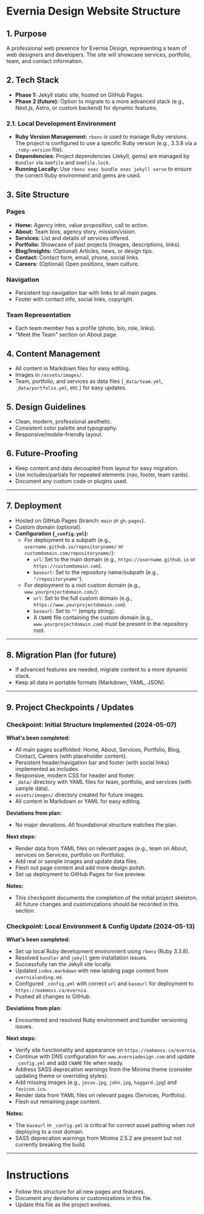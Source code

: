 # Evernia Design Website Structure

## 1. Purpose
A professional web presence for Evernia Design, representing a team of web designers and developers. The site will showcase services, portfolio, team, and contact information.

## 2. Tech Stack
- **Phase 1:** Jekyll static site, hosted on GitHub Pages.
- **Phase 2 (future):** Option to migrate to a more advanced stack (e.g., Next.js, Astro, or custom backend) for dynamic features.

### 2.1. Local Development Environment
- **Ruby Version Management:** `rbenv` is used to manage Ruby versions. The project is configured to use a specific Ruby version (e.g., 3.3.8 via a `.ruby-version` file).
- **Dependencies:** Project dependencies (Jekyll, gems) are managed by `Bundler` via `Gemfile` and `Gemfile.lock`.
- **Running Locally:** Use `rbenv exec bundle exec jekyll serve` to ensure the correct Ruby environment and gems are used.

## 3. Site Structure

### Pages
- **Home:** Agency intro, value proposition, call to action.
- **About:** Team bios, agency story, mission/vision.
- **Services:** List and details of services offered.
- **Portfolio:** Showcase of past projects (images, descriptions, links).
- **Blog/Insights:** (Optional) Articles, news, or design tips.
- **Contact:** Contact form, email, phone, social links.
- **Careers:** (Optional) Open positions, team culture.

### Navigation
- Persistent top navigation bar with links to all main pages.
- Footer with contact info, social links, copyright.

### Team Representation
- Each team member has a profile (photo, bio, role, links).
- "Meet the Team" section on About page.

## 4. Content Management
- All content in Markdown files for easy editing.
- Images in `/assets/images/`.
- Team, portfolio, and services as data files (`_data/team.yml`, `_data/portfolio.yml`, etc.) for easy updates.

## 5. Design Guidelines
- Clean, modern, professional aesthetic.
- Consistent color palette and typography.
- Responsive/mobile-friendly layout.

## 6. Future-Proofing
- Keep content and data decoupled from layout for easy migration.
- Use includes/partials for repeated elements (nav, footer, team cards).
- Document any custom code or plugins used.

---

## 7. Deployment
- Hosted on GitHub Pages (branch: `main` or `gh-pages`).
- Custom domain (optional).
- **Configuration (`_config.yml`):**
  - For deployment to a subpath (e.g., `username.github.io/repositoryname/` or `customdomain.com/repositoryname/`):
    - `url`: Set to the main domain (e.g., `https://username.github.io` or `https://customdomain.com`).
    - `baseurl`: Set to the repository name/subpath (e.g., `"/repositoryname"`).
  - For deployment to a root custom domain (e.g., `www.yourprojectdomain.com/`):
    - `url`: Set to the full custom domain (e.g., `https://www.yourprojectdomain.com`).
    - `baseurl`: Set to `""` (empty string).
    - A `CNAME` file containing the custom domain (e.g., `www.yourprojectdomain.com`) must be present in the repository root.

---

## 8. Migration Plan (for future)
- If advanced features are needed, migrate content to a more dynamic stack.
- Keep all data in portable formats (Markdown, YAML, JSON).

---

## 9. Project Checkpoints / Updates

### Checkpoint: Initial Structure Implemented (2024-05-07)

**What's been completed:**
- All main pages scaffolded: Home, About, Services, Portfolio, Blog, Contact, Careers (with placeholder content).
- Persistent header/navigation bar and footer (with social links) implemented as includes.
- Responsive, modern CSS for header and footer.
- `_data/` directory with YAML files for team, portfolio, and services (with sample data).
- `assets/images/` directory created for future images.
- All content in Markdown or YAML for easy editing.

**Deviations from plan:**
- No major deviations. All foundational structure matches the plan.

**Next steps:**
- Render data from YAML files on relevant pages (e.g., team on About, services on Services, portfolio on Portfolio).
- Add real or sample images and update data files.
- Flesh out page content and add more design polish.
- Set up deployment to GitHub Pages for live preview.

**Notes:**
- This checkpoint documents the completion of the initial project skeleton. All future changes and customizations should be recorded in this section.

### Checkpoint: Local Environment & Config Update (2024-05-13)

**What's been completed:**
- Set up local Ruby development environment using `rbenv` (Ruby 3.3.8).
- Resolved `bundler` and `jekyll` gem installation issues.
- Successfully ran the Jekyll site locally.
- Updated `index.markdown` with new landing page content from `evernialanding.md`.
- Configured `_config.yml` with correct `url` and `baseurl` for deployment to `https://oakmoss.ca/evernia`.
- Pushed all changes to GitHub.

**Deviations from plan:**
- Encountered and resolved Ruby environment and bundler versioning issues.

**Next steps:**
- Verify site functionality and appearance on `https://oakmoss.ca/evernia`.
- Continue with DNS configuration for `www.everniadesign.com` and update `_config.yml` and add `CNAME` file when ready.
- Address SASS deprecation warnings from the Minima theme (consider updating theme or overriding styles).
- Add missing images (e.g., `jesse.jpg`, `john.jpg`, `haggard.jpg`) and `favicon.ico`.
- Render data from YAML files on relevant pages (Services, Portfolio).
- Flesh out remaining page content.

**Notes:**
- The `baseurl` in `_config.yml` is critical for correct asset pathing when not deploying to a root domain.
- SASS deprecation warnings from Minima 2.5.2 are present but not currently breaking the build.

---

# Instructions
- Follow this structure for all new pages and features.
- Document any deviations or customizations in this file.
- Update this file as the project evolves.
